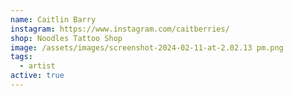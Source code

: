 ```yaml
---
name: Caitlin Barry
instagram: https://www.instagram.com/caitberries/
shop: Noodles Tattoo Shop
image: /assets/images/screenshot-2024-02-11-at-2.02.13 pm.png
tags:
  - artist
active: true
---
```

